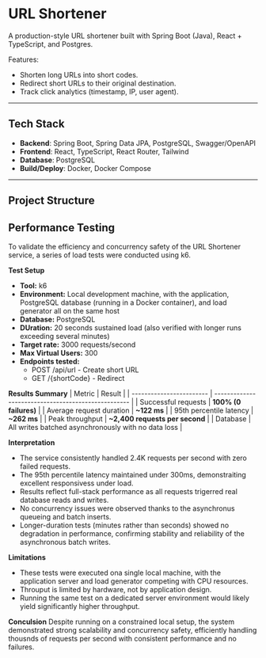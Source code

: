 # URL Shortener

A production-style URL shortener built with Spring Boot (Java), React + TypeScript, and Postgres.

Features:
- Shorten long URLs into short codes.
- Redirect short URLs to their original destination.
- Track click analytics (timestamp, IP, user agent).

---

## Tech Stack
- **Backend**: Spring Boot, Spring Data JPA, PostgreSQL, Swagger/OpenAPI
- **Frontend**: React, TypeScript, React Router, Tailwind
- **Database**: PostgreSQL
- **Build/Deploy**: Docker, Docker Compose

---

## Project Structure


## Performance Testing
To validate the efficiency and concurrency safety of the URL Shortener service, a series of load tests were conducted using k6.

**Test Setup**
- **Tool:** k6
- **Environment:** Local development machine, with the application, PostgreSQL database (running in a Docker container), and load generator all on the same host
- **Database:**  PostgreSQL
- **DUration:** 20 seconds sustained load (also verified with longer runs exceeding several minutes)
- **Target rate:** 3000 requests/second
- **Max Virtual Users:** 300
- **Endpoints tested:**
  - POST /api/url - Create short URL
  - GET /{shortCode} - Redirect

**Results Summary**
| Metric                   | Result                                              |
| ------------------------ | --------------------------------------------------- |
| Successful requests      | **100% (0 failures)**                               |
| Average request duration | **~122 ms**                                         |
| 95th percentile latency  | **~262 ms**                                         |
| Peak throughput          | **~2,400 requests per second**                      |
| Database                 | All writes batched asynchronously with no data loss |

**Interpretation**
- The service consistently handled 2.4K requests per second with zero failed requests.
- The 95th percentile latency maintained under 300ms, demonstraiting excellent responsivess under load.
- Results reflect full-stack performance as all requests trigerred real database reads and writes.
- No concurrency issues were observed thanks to the asynchronus queueing and batch inserts.
- Longer-duration tests (minutes rather than seconds) showed no degradation in performance, confirming stability and reliability of the asynchronous batch writes.

**Limitations**
- These tests were executed ona single local machine, with the application server and load generator competing with CPU resources.
- Throuput is limited by hardware, not by application design.
- Running the same test on a dedicated server environment would likely yield significantly higher throughput.

**Conculsion**
Despite running on a constrained local setup, the system demonstrated strong scalability and concurrency safety, efficiently handling thousnds of requests per second with consistent performance and no failures.



